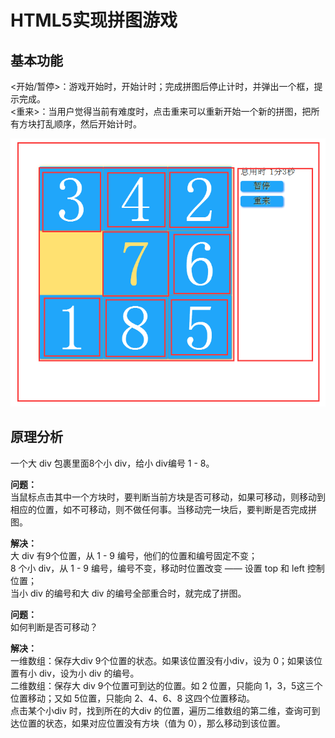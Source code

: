 # HTML5实现拼图游戏

## 基本功能

<开始/暂停>：游戏开始时，开始计时；完成拼图后停止计时，并弹出一个框，提示完成。<br>
<重来>：当用户觉得当前有难度时，点击重来可以重新开始一个新的拼图，把所有方块打乱顺序，然后开始计时。

![](puzzle2.png)

## 原理分析
一个大 div 包裹里面8个小 div，给小 div编号 1 - 8。

**问题：**<br>
当鼠标点击其中一个方块时，要判断当前方块是否可移动，如果可移动，则移动到相应的位置，如不可移动，则不做任何事。当移动完一块后，要判断是否完成拼图。

**解决：**<br>
大 div 有9个位置，从 1 - 9 编号，他们的位置和编号固定不变；<br>
8 个小 div，从 1 - 9 编号，编号不变，移动时位置改变 —— 设置 top 和 left 控制位置；<br>
当小 div 的编号和大 div 的编号全部重合时，就完成了拼图。

**问题：**<br>
如何判断是否可移动？

**解决：**<br>
一维数组：保存大div 9个位置的状态。如果该位置没有小div，设为 0；如果该位置有小 div，设为小 div 的编号。<br>
二维数组：保存大 div 9个位置可到达的位置。如 2 位置，只能向 1，3，5这三个位置移动；又如 5位置，只能向 2、4、6、8 这四个位置移动。<br>
点击某个小div 时，找到所在的大div 的位置，遍历二维数组的第二维，查询可到达位置的状态，如果对应位置没有方块（值为 0），那么移动到该位置。
